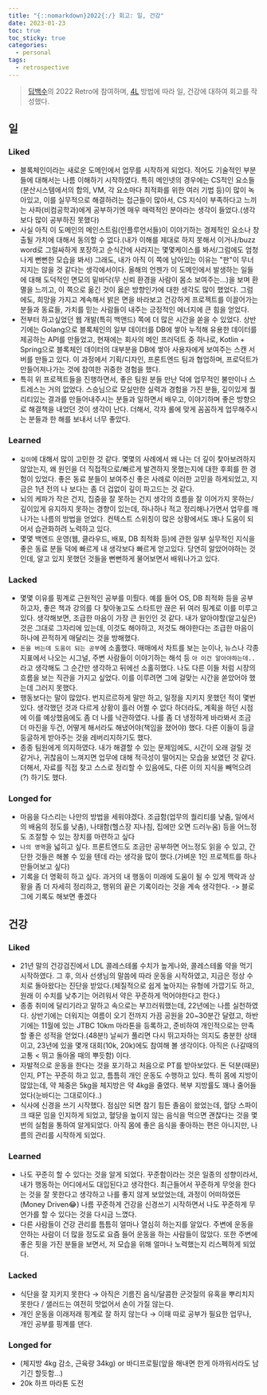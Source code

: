```yaml
---
title: "{::nomarkdown}2022{:/} 회고: 일, 건강"
date: 2023-01-23
toc: true
toc_sticky: true
categories:
  - personal
tags:
  - retrospective
---
```


> [딥백수](https://deepbaksu.github.io/)의 2022 Retro에 참여하며, [4L](https://www.marimba.team/kr/blog/top-retrospective-templates/) 방법에 따라 일, 건강에 대하여 회고를 작성했다.

## 일

### Liked

- 블록체인이라는 새로운 도메인에서 업무를 시작하게 되었다. 적어도 기술적인 부분들에 대해서는 나름 이해하기 시작하였다. 특히 메인넷의 경우에는 CS적인 요소들(분산시스템에서의 합의, VM, 각 요소마다 최적화를 위한 여러 기법 등)이 많이 녹아있고, 이를 실무적으로 해결하려는 접근들이 많아서, CS 지식이 부족하다고 느끼는 사파(비컴공학과)에게 공부하기엔 매우 매력적인 분야라는 생각이 들었다.(생각보다 많이 공부하진 못했다)
- 사실 아직 이 도메인의 메인스트림(인플루언서들)이 이야기하는 경제적인 요소나 창출될 가치에 대해서 동의할 수 없다.(내가 이해를 제대로 하지 못해서 이거나/buzz word로 그럴싸하게 포장하고 순식간에 사라지는 몇몇케이스를 봐서/그럼에도 엄청나게 뻔뻔한 모습을 봐서) 그래도, 내가 아직 이 쪽에 남아있는 이유는 "판"이 무너지지는 않을 것 같다는 생각에서이다. 올해의 언젠가 이 도메인에서 발생하는 일들에 대해 도덕적인 면모의 밑바닥(무 신뢰 환경을 사람이 몸소 보여주는...)을 보며 환멸을 느끼고, 이 쪽으로 옮긴 것이 옳은 방향인가에 대한 생각도 많이 했었다. 그럼에도, 희망을 가지고 계속해서 밝은 면을 바라보고 건강하게 프로젝트를 이끌어가는 분들과 동료들, 가치를 믿는 사람들이 내주는 긍정적인 에너지에 큰 힘을 얻었다.
- 전부터 하고싶었던 웹 개발(특히 백앤드) 쪽에 더 많은 시간을 쏟을 수 있었다. 상반기에는 Golang으로 블록체인의 일부 데이터를 DB에 쌓아 누적해 유용한 데이터를 제공하는 API를 만들었고, 현재에는 회사의 메인 프러덕트 중 하나로, Kotlin + Spring으로 블록체인 데이터의 대부분을 DB에 쌓아 사용자에게 보여주는 스캔 서버를 만들고 있다. 이 과정에서 기획/디자인, 프론트엔드 팀과 협업하며, 프로덕트가 만들어져나가는 것에 참여한 귀중한 경험을 했다.
- 특히 위 프로젝트들을 진행하면서, 좋은 팀원 분들 만난 덕에 업무적인 불만이나 스트레스는 거의 없었다. 스승님으로 모실만한 실력과 경험을 가진 분들, 깊이있게 퀄리티있는 결과를 만들어내주시는 분들과 일하면서 배우고, 이야기하며 좋은 방향으로 해결책을 내었던 것이 생각이 난다. 더해서, 각자 롤에 맞게 꼼꼼하게 업무해주시는 분들과 한 해를 보내서 너무 좋았다.

### Learned

- `깊이`에 대해서 많이 고민한 것 같다. 몇몇의 사례에서 왜 나는 더 깊이 찾아보려하지 않았는지, 왜 원인을 더 직접적으로/빠르게 발견하지 못했는지에 대한 후회를 한 경험이 있었다. 좋은 동료 분들이 보여주신 좋은 사례로 이러한 고민을 하게되었고, 지금은 1년 전의 나 보다는 좀 더 겁없이 깊이 파고드는 것 같다.
- 뇌의 케파가 작은 건지, 집중을 잘 못하는 건지 생각의 흐름을 잘 이어가지 못하는/깊이있게 유지하지 못하는 경향이 있는데, 하나하나 적고 정리해나가면서 업무를 깨나가는 나름의 방법을 얻었다. 컨텍스트 스위칭이 많은 상황에서도 꽤나 도움이 되어서 습관화하려 노력하고 있다.
- 몇몇 백엔드 운영(웹, 클라우드, 배포, DB 최적화 등)에 관한 일부 실무적인 지식을 좋은 동료 분들 덕에 빠르게 내 생각보다 빠르게 얻고있다. 당연히 알았어야하는 것인데, 알고 있지 못했던 것들을 뻔뻔하게 물어보면서 배워나가고 있다.

### Lacked

- 몇몇 이유를 핑계로 근원적인 공부를 미뤘다. 예를 들어 OS, DB 최적화 등을 공부하고자, 좋은 책과 강의를 다 찾아놓고도 스타트만 끊은 뒤 여러 핑계로 이를 미루고 있다. 생각해보면, 조급한 마음이 가장 큰 원인인 것 같다. 내가 알아야할(알고싶은) 것은 그대로 그자리에 있는데, 이것도 해야하고, 저것도 해야한다는 조급한 마음이 하나에 끈적하게 매달리는 것을 방해했다.
- `돈을 버는데 도움이 되는 공부`에 소홀했다. 매매에서 차트를 보는 눈이나, 뉴스나 각종 지표에서 나오는 시그널, 주변 사람들이 이야기하는 해석 등 `아 이건 알아야하는데..`라고 생각해도 그 순간만 생각하고 뒤에선 소홀히했다. 나도 다른 이들 처럼 시장의 흐름을 보는 직관을 가지고 싶었다. 이를 이루려면 그에 걸맞는 시간을 쏟았어야 했는데 그러지 못했다.
- 행동보다는 말이 많았다. 번지르르하게 말만 하고, 일정을 지키지 못했던 적이 몇번 있다. 생각했던 것과 다르게 상황이 흘러 어쩔 수 없다 하더라도, 계획을 하던 시점에 이를 예상했음에도 좀 더 나를 낙관하였다. 나를 좀 더 냉정하게 바라봐서 조금 더 마진을 두건, 어떻게 해서라도 해냈어야(책임을 졌어야) 했다. 다른 이들이 둥글둥글하게 받아주는 것을 레버리지하기도 했다.
- 종종 팀원에게 의지하였다. 내가 해결할 수 있는 문제임에도, 시간이 오래 걸릴 것 같거나, 귀찮음이 느껴지면 업무에 대해 적극성이 떨어지는 모습을 보였던 것 같다. 더해서, 자료를 직접 찾고 스스로 정리할 수 있음에도, 다른 이의 지식을 빼먹으려(?) 하기도 했다.

### Longed for

- 마음을 다스리는 나만의 방법을 세워야겠다. 조급함(업무의 퀄리티를 낮춤, 일에서의 배움의 정도를 낮춤), 나태함(헬스장 지나침, 집에만 오면 드러누움) 등을 어느정도 조절할 수 있는 장치를 마련하고 싶다
- `나의 영역`을 넓히고 싶다. 프론트엔드도 조금만 공부하면 어느정도 읽을 수 있고, 간단한 것들은 해볼 수 있을 텐데 라는 생각을 많이 했다.(가벼운 1인 프로젝트를 하나 만들어보고 싶다)
- 기록을 더 명확히 하고 싶다. 과거의 내 행동이 미래에 도움이 될 수 있게 맥락과 상황을 좀 더 자세히 정리하고, 행위의 끝은 기록이라는 것을 계속 생각한다. -> 블로그에 기록도 해보면 좋겠다

## 건강

### Liked

- 21년 말의 건강검진에서 LDL 콜레스테롤 수치가 높게나와, 콜레스테롤 약을 먹기 시작하였다. 그 후, 의사 선생님의 말씀에 따라 운동을 시작하였고, 지금은 정상 수치로 돌아왔다는 진단을 받았다.(체질적으로 쉽게 높아지는 유형에 가깝기도 하고, 원래 이 수치를 낮추기는 어려워서 약은 꾸준하게 먹어야한다고 한다.)
- 종종 취미에 달리기라고 말하고 속으로는 부끄러워했는데, 22년에는 나름 실천하였다. 상반기에는 더워지는 여름이 오기 전까지 가끔 공원을 20~30분간 달렸고, 하반기에는 11월에 있는 JTBC 10km 마라톤을 등록하고, 준비하여 개인적으로는 만족할 좋은 성적을 얻었다.(48분!) 날씨가 풀리면 다시 뛰고자하는 의지도 충분한 상태이고, 23년에 있을 몇개 대회(10k, 20k)에도 참여해 볼 생각이다. 아직은 (나갈때의 고통 < 뛰고 돌아올 때의 뿌듯함) 이다.
- 자발적으로 운동을 한다는 것을 포기하고 처음으로 PT를 받아보았다. 돈 덕분(때문)인지, PT는 꾸준히 하고 있고, 틈틈히 개인 운동도 수행하고 있다. 특히 몸에 지방이 많았는데, 약 체중은 5kg을 체지방은 약 4kg을 줄였다. 복부 지방률도 꽤나 줄어들었다(눈바디는 그대로이다..)
- 식사에 신경을 쓰기 시작했다. 점심만 되면 참기 힘든 졸음이 왔었는데, 혈당 스파이크 때문 임을 인지하게 되었고, 혈당을 높이지 않는 음식을 먹으면 괜찮다는 것을 몇번의 실험을 통하여 알게되었다. 아직 몸에 좋은 음식을 좋아하는 편은 아니지만, 나름의 관리를 시작하게 되었다.

### Learned

- 나도 꾸준히 할 수 있다는 것을 알게 되었다. 꾸준함이라는 것은 일종의 성향이라서, 내가 행동하는 어디에서도 대입된다고 생각한다. 최근들어서 꾸준하게 무엇을 한다는 것을 잘 못한다고 생각하고 나를 좋지 않게 보았었는데, 과정이 어떠하였든(Money Driven😂) 나름 꾸준하게 건강을 신경쓰기 시작하면서 나도 꾸준하게 무언가를 할 수 있다는 것을 다시금 느꼈다.
- 다른 사람들이 건강 관리를 틈틈히 얼마나 열심히 하는지를 알았다. 주변에 운동을 안하는 사람이 더 많을 정도로 요즘 들어 운동을 하는 사람들이 많았다. 또한 주변에 좋은 핏을 가진 분들을 보면서, 저 모습을 위해 얼마나 노력했는지 리스펙하게 되었다.

### Lacked

- 식단을 잘 지키지 못한다 → 아직은 기름진 음식/달콤한 군것질의 유혹을 뿌리치지 못한다 / 샐러드는 여전히 맛없어서 손이 가질 않는다.
- 개인 운동을 이래저래 핑계로 잘 하지 않는다 → 이때 따로 공부가 필요한 업무나, 개인 공부를 핑계를 댄다.

### Longed for

- (체지방 4kg 감소, 근육량 34kg) or 바디프로필(앞을 해내면 한게 아까워서라도 남기긴 할듯함…)
- 20k 하프 마라톤 도전
